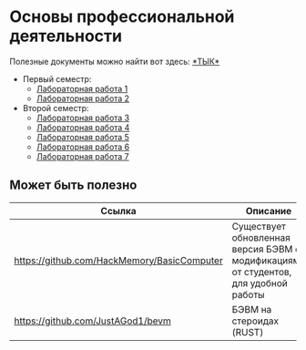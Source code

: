 # Основы профессиональной деятельности
Полезные документы можно найти вот здесь: [\*ТЫК*](./docs)

+ Первый семестр:
    + [Лабораторная работа 1](./LAB_1)
    + [Лабораторная работа 2](./LAB_2)
+ Второй семестр:
    + [Лабораторная работа 3](./LAB_3)
    + [Лабораторная работа 4](./LAB_4)
    + [Лабораторная работа 5](./LAB_5)
    + [Лабораторная работа 6](./LAB_6)
    + [Лабораторная работа 7](./LAB_7)
    
## Может быть полезно
| Ссылка | Описание |
| --- | --- |
| https://github.com/HackMemory/BasicComputer | Существует обновленная версия БЭВМ с модификациями от студентов, для удобной работы |
| https://github.com/JustAGod1/bevm | БЭВМ на стероидах (RUST) |
